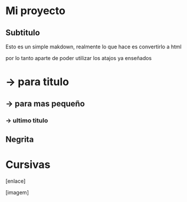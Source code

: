 # Mi proyecto

## Subtitulo

Esto es un simple makdown, realmente lo que hace es convertirlo a html

por lo tanto aparte de poder utilizar los atajos ya enseñados

#  -> para titulo
## -> para mas pequeño
### -> ultimo titulo

## Negrita ##

# Cursivas #
[enlace]

[imagem]


